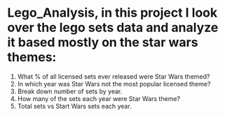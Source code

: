 # Lego_Analysis, in this project I look over the lego sets data and analyze it based mostly on the star wars themes:
1) What % of all licensed sets ever released were Star Wars themed?
2) In which year was Star Wars not the most popular licensed theme?
3) Break down number of sets by year.
4) How many of the sets each year were Star Wars theme?
5) Total sets vs Start Wars sets each year.

